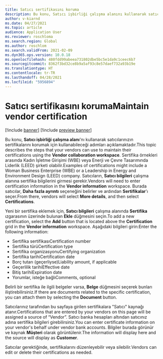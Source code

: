 ```yaml
---
title: Satıcı sertifikasını koruma
description: Bu konu, Satıcı işbirliği çalışma alanını kullanarak satıcıların sertifikalarını korumak için kullanabileceği adımları açıklamaktadır.
author: v-kiarnd
ms.date: 04/27/2021
ms.topic: article
audience: Application User
ms.reviewer: roschloma
ms.search.region: Global
ms.author: roschlom
ms.search.validFrom: 2021-02-09
ms.dyn365.ops.version: 10.0.18
ms.openlocfilehash: 480fdd99abeea731802dbe5bc5e1da9c1ceec6b7
ms.sourcegitcommit: 8362f3bd32ce8b9a5af93c8e57daef732a93b19e
ms.translationtype: HT
ms.contentlocale: tr-TR
ms.lasthandoff: 04/28/2021
ms.locfileid: "5956894"
---
```

# <a name="maintain-vendor-certification"></a><span data-ttu-id="b2a91-103">Satıcı sertifikasını koruma</span><span class="sxs-lookup"><span data-stu-id="b2a91-103">Maintain vendor certification</span></span>

[!include [banner](../includes/banner.md)]
[!include [preview banner](../includes/preview-banner.md)]

<span data-ttu-id="b2a91-104">Bu konu, **Satıcı işbirliği çalışma alanı**'nı kullanarak satıcılarınızın sertifikalarını korumak için kullanabileceği adımları açıklamaktadır.</span><span class="sxs-lookup"><span data-stu-id="b2a91-104">This topic describes the steps that your vendors can use to  maintain their certifications using the **Vendor collaboration workspace**.</span></span> <span data-ttu-id="b2a91-105">Sertifika örnekleri arasında Kadın İşletme Girişimi (WBE) veya Enerji ve Çevre Tasarımında Liderlik (LEED) şirketi olabilir.</span><span class="sxs-lookup"><span data-stu-id="b2a91-105">Examples of certifications might include a Woman Business Enterprise (WBE) or a Leadership in Energy and Environment Design (LEED) company.</span></span> <span data-ttu-id="b2a91-106">Satıcıların, **Satıcı bilgileri** çalışma alanına sertifika bilgilerini girmesi gerekir.</span><span class="sxs-lookup"><span data-stu-id="b2a91-106">Vendors will need to enter certification information in the **Vendor information** workspace.</span></span> <span data-ttu-id="b2a91-107">Burada satıcılar, **Daha fazla ayrıntı** seçeneğini belirler ve ardından **Sertifikalar**'ı seçer.</span><span class="sxs-lookup"><span data-stu-id="b2a91-107">From there, vendors will select **More details**, and then select **Certifications**.</span></span>

<span data-ttu-id="b2a91-108">Yeni bir sertifika eklemek için, **Satıcı bilgileri** çalışma alanında **Sertifika** ızgarasının üzerinde bulunan **Ekle** düğmesini seçin.</span><span class="sxs-lookup"><span data-stu-id="b2a91-108">To add a new certification, select the **Add** button that is located above the **Certification** grid in the **Vendor information** workspace.</span></span> <span data-ttu-id="b2a91-109">Aşağıdaki bilgileri girin:</span><span class="sxs-lookup"><span data-stu-id="b2a91-109">Enter the following information:</span></span>
 
- <span data-ttu-id="b2a91-110">Sertifika sertifikası</span><span class="sxs-lookup"><span data-stu-id="b2a91-110">Certification number</span></span>
- <span data-ttu-id="b2a91-111">Sertifika türü</span><span class="sxs-lookup"><span data-stu-id="b2a91-111">Certification type</span></span>
- <span data-ttu-id="b2a91-112">Sertifika organizasyonu</span><span class="sxs-lookup"><span data-stu-id="b2a91-112">Certifying organization</span></span> 
- <span data-ttu-id="b2a91-113">Sertifika tarihi</span><span class="sxs-lookup"><span data-stu-id="b2a91-113">Certification date</span></span>
- <span data-ttu-id="b2a91-114">Borç tutarı (geçerliyse)</span><span class="sxs-lookup"><span data-stu-id="b2a91-114">Liability amount, if applicable</span></span>
- <span data-ttu-id="b2a91-115">Geçerlilik tarihi</span><span class="sxs-lookup"><span data-stu-id="b2a91-115">Effective date</span></span>
- <span data-ttu-id="b2a91-116">Bitiş tarihi</span><span class="sxs-lookup"><span data-stu-id="b2a91-116">Expiration date</span></span>
- <span data-ttu-id="b2a91-117">Yorumlar, isteğe bağlı</span><span class="sxs-lookup"><span data-stu-id="b2a91-117">Comments, optional</span></span>

<span data-ttu-id="b2a91-118">Belirli bir sertifika ile ilgili belgeler varsa, **Belge** düğmesini seçerek bunları iliştirebilirsiniz.</span><span class="sxs-lookup"><span data-stu-id="b2a91-118">If there are documents related to the specific certification, you can attach them by selecting the **Document** button.</span></span>

<span data-ttu-id="b2a91-119">Satıcılarınız tarafından bu sayfaya girilen sertifikalara "Satıcı" kaynağı atanır.</span><span class="sxs-lookup"><span data-stu-id="b2a91-119">Certifications that are entered by your vendors on this page will be assigned a source of “Vendor”.</span></span> <span data-ttu-id="b2a91-120">Satıcı banka hesapları altından satıcınız adına sertifika bilgileri girebilirsiniz.</span><span class="sxs-lookup"><span data-stu-id="b2a91-120">You can enter certificate information on your vendor's behalf under vendor bank accounts.</span></span> <span data-ttu-id="b2a91-121">Bilgiler burada görünür ve kaynak **Müşteri** olarak görüntülenir.</span><span class="sxs-lookup"><span data-stu-id="b2a91-121">The information will display here and the source will display as **Customer**.</span></span>

<span data-ttu-id="b2a91-122">Satıcılar gerektiğinde, sertifikalarını düzenleyebilir veya silebilir.</span><span class="sxs-lookup"><span data-stu-id="b2a91-122">Vendors can edit or delete their certifications as needed.</span></span>
